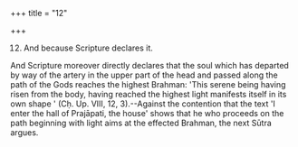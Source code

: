 +++
title = "12"

+++


12. And because Scripture declares it.

And Scripture moreover directly declares that the soul which has departed by way of the artery in the upper part of the head and passed along the path of the Gods reaches the highest Brahman: 'This serene being having risen from the body, having reached the highest light manifests itself in its own shape ' (Cḥ. Up. VIII, 12, 3).--Against the contention that the text 'I enter the hall of Prajāpati, the house' shows that he who proceeds on the path beginning with light aims at the effected Brahman, the next Sūtra argues.

